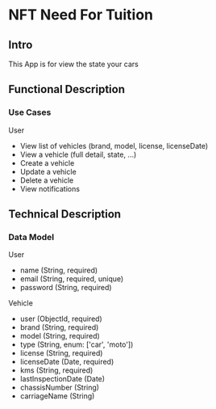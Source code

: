 # NFT Need For Tuition

## Intro

This App is for view the state your cars

## Functional Description

### Use Cases

User
- View list of vehicles (brand, model, license, licenseDate)
- View a vehicle (full detail, state, ...)
- Create a vehicle
- Update a vehicle
- Delete a vehicle
- View notifications

## Technical Description

### Data Model

User
- name (String, required)
- email (String, required, unique)
- password (String, required)

Vehicle
- user (ObjectId, required)
- brand (String, required)
- model (String, required)
- type (String, enum: ['car', 'moto'])
- license (String, required)
- licenseDate (Date, required)
- kms (String, required)
- lastInspectionDate (Date)
- chassisNumber (String)
- carriageName (String)


